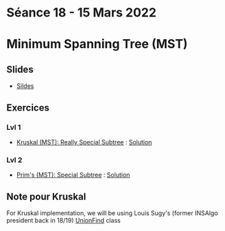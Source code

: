 # Séance 18 - 15 Mars 2022
# Minimum Spanning Tree (MST)
## Slides

  - [Sildes](Cours18-MST.pdf)

## Exercices

### Lvl 1
  - [Kruskal (MST): Really Special Subtree](https://www.hackerrank.com/challenges/kruskalmstrsub/problem) : [Solution](ReallySpecialSubtree.py)

### Lvl 2
  - [Prim's (MST): Special Subtree](https://www.hackerrank.com/challenges/primsmstsub/problem) : [Solution](prim1.py)

## Note pour Kruskal

For Kruskal implementation, we will be using Louis Sugy's (former INSAlgo president back in 18/19) [UnionFind](https://github.com/INSAlgo/trainings-2018/blob/master/W14_feb4_feb10/unionfind.py) class
